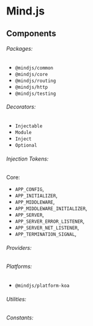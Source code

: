 # Mind.js 

## Components

###### Packages:

* `@mindjs/common`
* `@mindjs/core`
* `@mindjs/routing`  
* `@mindjs/http`
* `@mindjs/testing`

###### Decorators: 

* `Injectable`
* `Module`
* `Inject`
* `Optional`

###### Injection Tokens:

Core:

  * `APP_CONFIG`,
  * `APP_INITIALIZER`,
  * `APP_MIDDLEWARE`,
  * `APP_MIDDLEWARE_INITIALIZER`,
  * `APP_SERVER`,
  * `APP_SERVER_ERROR_LISTENER`,
  * `APP_SERVER_NET_LISTENER`,
  * `APP_TERMINATION_SIGNAL`,

###### Providers:

###### Platforms:

* `@mindjs/platform-koa`

###### Utilities:

###### Constants:

<!---
    TODO...
--->
